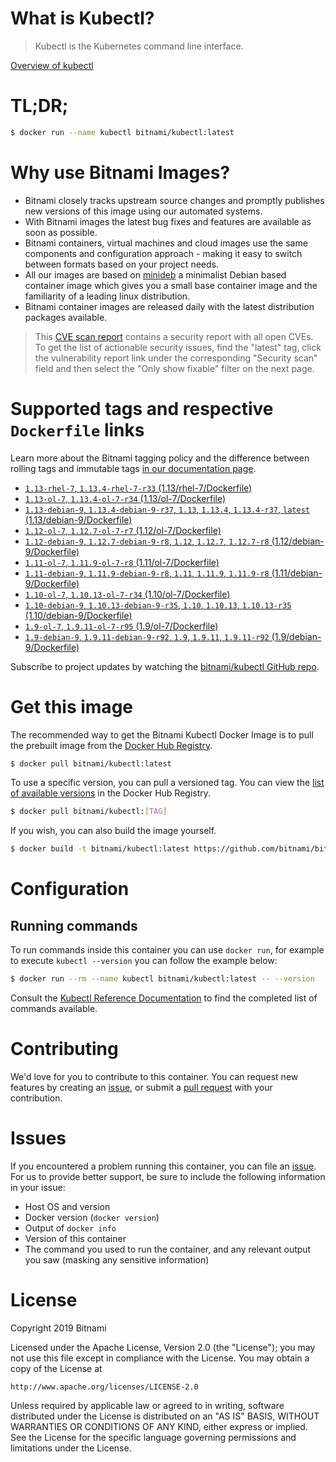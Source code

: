 
# What is Kubectl?

> Kubectl is the Kubernetes command line interface.

[Overview of kubectl](https://kubernetes.io/docs/reference/kubectl/overview/)

# TL;DR;

```bash
$ docker run --name kubectl bitnami/kubectl:latest
```

# Why use Bitnami Images?

* Bitnami closely tracks upstream source changes and promptly publishes new versions of this image using our automated systems.
* With Bitnami images the latest bug fixes and features are available as soon as possible.
* Bitnami containers, virtual machines and cloud images use the same components and configuration approach - making it easy to switch between formats based on your project needs.
* All our images are based on [minideb](https://github.com/bitnami/minideb) a minimalist Debian based container image which gives you a small base container image and the familiarity of a leading linux distribution.
* Bitnami container images are released daily with the latest distribution packages available.


> This [CVE scan report](https://quay.io/repository/bitnami/kubectl?tab=tags) contains a security report with all open CVEs. To get the list of actionable security issues, find the "latest" tag, click the vulnerability report link under the corresponding "Security scan" field and then select the "Only show fixable" filter on the next page.

# Supported tags and respective `Dockerfile` links

Learn more about the Bitnami tagging policy and the difference between rolling tags and immutable tags [in our documentation page](https://docs.bitnami.com/containers/how-to/understand-rolling-tags-containers/).


* [`1.13-rhel-7`, `1.13.4-rhel-7-r33` (1.13/rhel-7/Dockerfile)](https://github.com/bitnami/bitnami-docker-kubectl/blob/1.13.4-rhel-7-r33/1.13/rhel-7/Dockerfile)
* [`1.13-ol-7`, `1.13.4-ol-7-r34` (1.13/ol-7/Dockerfile)](https://github.com/bitnami/bitnami-docker-kubectl/blob/1.13.4-ol-7-r34/1.13/ol-7/Dockerfile)
* [`1.13-debian-9`, `1.13.4-debian-9-r37`, `1.13`, `1.13.4`, `1.13.4-r37`, `latest` (1.13/debian-9/Dockerfile)](https://github.com/bitnami/bitnami-docker-kubectl/blob/1.13.4-debian-9-r37/1.13/debian-9/Dockerfile)
* [`1.12-ol-7`, `1.12.7-ol-7-r7` (1.12/ol-7/Dockerfile)](https://github.com/bitnami/bitnami-docker-kubectl/blob/1.12.7-ol-7-r7/1.12/ol-7/Dockerfile)
* [`1.12-debian-9`, `1.12.7-debian-9-r8`, `1.12`, `1.12.7`, `1.12.7-r8` (1.12/debian-9/Dockerfile)](https://github.com/bitnami/bitnami-docker-kubectl/blob/1.12.7-debian-9-r8/1.12/debian-9/Dockerfile)
* [`1.11-ol-7`, `1.11.9-ol-7-r8` (1.11/ol-7/Dockerfile)](https://github.com/bitnami/bitnami-docker-kubectl/blob/1.11.9-ol-7-r8/1.11/ol-7/Dockerfile)
* [`1.11-debian-9`, `1.11.9-debian-9-r8`, `1.11`, `1.11.9`, `1.11.9-r8` (1.11/debian-9/Dockerfile)](https://github.com/bitnami/bitnami-docker-kubectl/blob/1.11.9-debian-9-r8/1.11/debian-9/Dockerfile)
* [`1.10-ol-7`, `1.10.13-ol-7-r34` (1.10/ol-7/Dockerfile)](https://github.com/bitnami/bitnami-docker-kubectl/blob/1.10.13-ol-7-r34/1.10/ol-7/Dockerfile)
* [`1.10-debian-9`, `1.10.13-debian-9-r35`, `1.10`, `1.10.13`, `1.10.13-r35` (1.10/debian-9/Dockerfile)](https://github.com/bitnami/bitnami-docker-kubectl/blob/1.10.13-debian-9-r35/1.10/debian-9/Dockerfile)
* [`1.9-ol-7`, `1.9.11-ol-7-r95` (1.9/ol-7/Dockerfile)](https://github.com/bitnami/bitnami-docker-kubectl/blob/1.9.11-ol-7-r95/1.9/ol-7/Dockerfile)
* [`1.9-debian-9`, `1.9.11-debian-9-r92`, `1.9`, `1.9.11`, `1.9.11-r92` (1.9/debian-9/Dockerfile)](https://github.com/bitnami/bitnami-docker-kubectl/blob/1.9.11-debian-9-r92/1.9/debian-9/Dockerfile)

Subscribe to project updates by watching the [bitnami/kubectl GitHub repo](https://github.com/bitnami/bitnami-docker-kubectl).

# Get this image

The recommended way to get the Bitnami Kubectl Docker Image is to pull the prebuilt image from the [Docker Hub Registry](https://hub.docker.com/r/bitnami/kubectl).

```bash
$ docker pull bitnami/kubectl:latest
```

To use a specific version, you can pull a versioned tag. You can view the [list of available versions](https://hub.docker.com/r/bitnami/kubectl/tags/) in the Docker Hub Registry.

```bash
$ docker pull bitnami/kubectl:[TAG]
```

If you wish, you can also build the image yourself.

```bash
$ docker build -t bitnami/kubectl:latest https://github.com/bitnami/bitnami-docker-kubectl.git
```

# Configuration

## Running commands

To run commands inside this container you can use `docker run`, for example to execute `kubectl --version` you can follow the example below:

```bash
$ docker run --rm --name kubectl bitnami/kubectl:latest -- --version
```

Consult the [Kubectl Reference Documentation](https://kubernetes.io/docs/reference/generated/kubectl/kubectl-commands) to find the completed list of commands available.

# Contributing

We'd love for you to contribute to this container. You can request new features by creating an [issue](https://github.com/bitnami/bitnami-docker-kubectl/issues), or submit a [pull request](https://github.com/bitnami/bitnami-docker-kubectl/pulls) with your contribution.

# Issues

If you encountered a problem running this container, you can file an [issue](https://github.com/bitnami/bitnami-docker-kubectl/issues). For us to provide better support, be sure to include the following information in your issue:

- Host OS and version
- Docker version (`docker version`)
- Output of `docker info`
- Version of this container
- The command you used to run the container, and any relevant output you saw (masking any sensitive information)

# License

Copyright 2019 Bitnami

Licensed under the Apache License, Version 2.0 (the "License");
you may not use this file except in compliance with the License.
You may obtain a copy of the License at

    http://www.apache.org/licenses/LICENSE-2.0

Unless required by applicable law or agreed to in writing, software
distributed under the License is distributed on an "AS IS" BASIS,
WITHOUT WARRANTIES OR CONDITIONS OF ANY KIND, either express or implied.
See the License for the specific language governing permissions and
limitations under the License.
